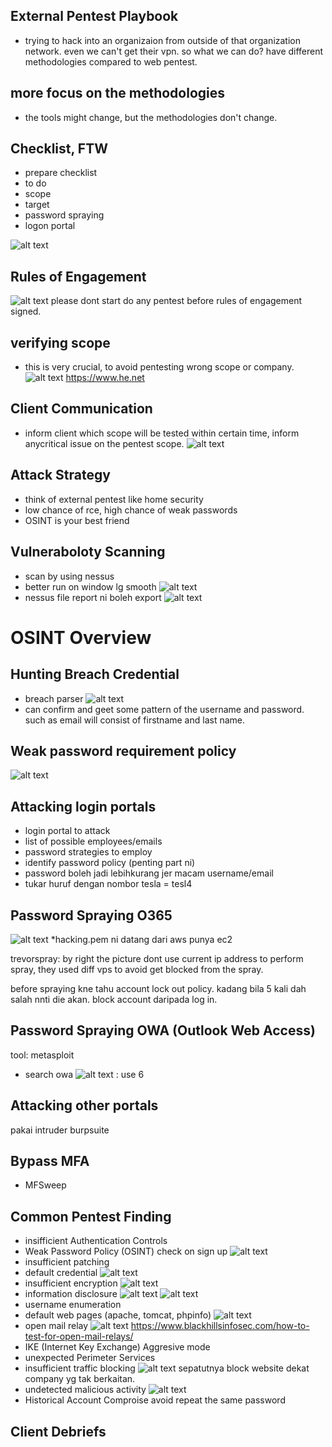 ## External Pentest Playbook

- trying to hack into an organizaion from outside of that organization network. even we can't get their vpn. so what we can do? have different methodologies compared to web pentest.

## more focus on the methodologies

- the tools might change, but the methodologies don't change.

## Checklist, FTW

- prepare checklist
- to do
- scope
- target
- password spraying
- logon portal

![alt text](images/image-66.png)

## Rules of Engagement

![alt text](images/image-67.png)
please dont start do any pentest before rules of engagement signed.

## verifying scope

- this is very crucial, to avoid pentesting wrong scope or company.
  ![alt text](images/image-68.png)
  https://www.he.net

## Client Communication

- inform client which scope will be tested within certain time, inform anycritical issue on the pentest scope.
![alt text](images/image-69.png)

## Attack Strategy

- think of external pentest like home security
- low chance of rce, high chance of weak passwords
- OSINT is your best friend

## Vulneraboloty Scanning

- scan by using nessus
- better run on window lg smooth
![alt text](images/image-70.png)
- nessus file report ni boleh export
![alt text](images/image-71.png)


# OSINT Overview

## Hunting Breach Credential

- breach parser
![alt text](images/image-72.png)
- can confirm and geet some pattern of the username and password. such as email will consist of firstname and last name.

## Weak password requirement policy

![alt text](images/image-73.png)

## Attacking login portals

 - login portal to attack
 - list of possible employees/emails
 - password strategies to employ
 - identify password policy (penting part ni)
 - password boleh jadi lebihkurang jer macam username/email
 - tukar huruf dengan nombor tesla = tesl4

 ## Password Spraying O365

![alt text](images/image-74.png)
*hacking.pem ni datang dari aws punya ec2

trevorspray: by right the picture dont use current ip address to perform spray, they used diff vps to avoid get blocked from the spray.

before spraying kne tahu account lock out policy. kadang bila 5 kali dah salah nnti die akan. block account daripada log in.

 ## Password Spraying OWA (Outlook Web Access)

 tool: metasploit
 - search owa
![alt text](images/image-75.png) : use 6

## Attacking other portals
pakai intruder burpsuite

## Bypass MFA

- MFSweep

## Common Pentest Finding

- insifficient Authentication Controls
- Weak Password Policy (OSINT) check on sign up
![alt text](images/image-76.png)
- insufficient patching
- default credential
![alt text](images/image-77.png)
- insufficient encryption
![alt text](images/image-78.png)
- information disclosure
![alt text](images/image-79.png)
![alt text](images/image-80.png)
- username enumeration
- default web pages (apache, tomcat, phpinfo)
![alt text](images/image-81.png)
- open mail relay
![alt text](images/image-82.png)
https://www.blackhillsinfosec.com/how-to-test-for-open-mail-relays/
- IKE (Internet Key Exchange) Aggresive mode
- unexpected Perimeter Services
- insufficient traffic blocking
![alt text](images/image-83.png)
sepatutnya block website dekat company yg tak berkaitan.
- undetected malicious activity
![alt text](images/image-84.png)
- Historical Account Comproise
avoid repeat the same password


## Client Debriefs
